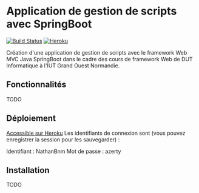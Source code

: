 # Application de gestion de scripts avec SpringBoot

[![Build Status](https://travis-ci.org/NathanBnm/springboot-tds.svg?branch=evaluation)](https://travis-ci.org/NathanBnm/springboot-tds)
[![Heroku](http://heroku-badge.herokuapp.com/?app=spring-evaluation-nb&root=/)](https://spring-evaluation-nb.herokuapp.com/)

Création d'une application de gestion de scripts avec le framework Web MVC Java SpringBoot dans le cadre des cours de framework Web de DUT Informatique à l'IUT Grand Ouest Normandie.

## Fonctionnalités

TODO

## Déploiement

[Accessible sur Heroku](https://spring-evaluation-nb.herokuapp.com/)
Les identifiants de connexion sont (vous pouvez enregistrer la session pour les sauvegarder) :

Identifiant : NathanBnm
Mot de passe : azerty

## Installation

TODO
